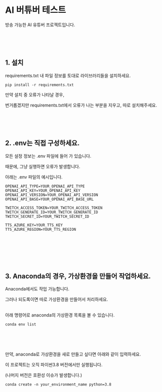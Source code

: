 # AI 버튜버 테스트

방송 가능한 AI 유튜버 프로젝트입니다.
<br><br><br><br><br>

## 1. 설치
requirements.txt 내 파일 정보를 토대로 라이브러리들을 설치하세요.

```
pip install -r requirements.txt
```

만약 설치 중 오류가 나타날 경우, 

번거롭겠지만 requirements.txt에서 오류가 나는 부분을 지우고, 따로 설치해주세요.
<br><br><br><br><br>

## 2. .env는 직접 구성하세요.
모든 설정 정보는 .env 파일에 들어 가 있습니다.

때문에, 그냥 실행하면 오류가 발생합니다.

아래는 .env 파일의 예시입니다.

```
OPENAI_API_TYPE=YOUR_OPENAI_API_TYPE
OPENAI_API_KEY=YOUR_OPENAI_API_KEY
OPENAI_API_VERSION=YOUR_OPENAI_API_VERSION
OPENAI_API_BASE=YOUR_OPENAI_API_BASE_URL

TWITCH_ACCESS_TOKEN=YOUR_TWITCH_ACCESS_TOKEN
TWITCH_GENERATE_ID=YOUR_TWITCH_GENERATE_ID
TWITCH_SECRET_ID=YOUR_TWITCH_SECRET_ID

TTS_AZURE_KEY=YOUR_TTS_KEY
TTS_AZURE_REGION=YOUR_TTS_REGION
```
<br><br><br><br><br>

## 3. Anaconda의 경우, 가상환경을 만들어 작업하세요.

Anaconda에서도 작업 가능합니다.

그러나 되도록이면 따로 가상환경을 만들어서 처리하세요.<br><br>

아래 명령어로 anaconda의 가상환경 목록을 볼 수 있습니다.

```
conda env list
```
<br><br><br>

만약, anaconda로 가상환경을 새로 만들고 싶다면 아래와 같이 입력하세요.

이 프로젝트는 오직 파이썬3.8 버전에서만 실행됩니다. 

(나머지 버전은 호환성 이슈가 발생합니다.)

```
conda create -n your_environment_name python=3.8
```


<br><br><br><br><br>